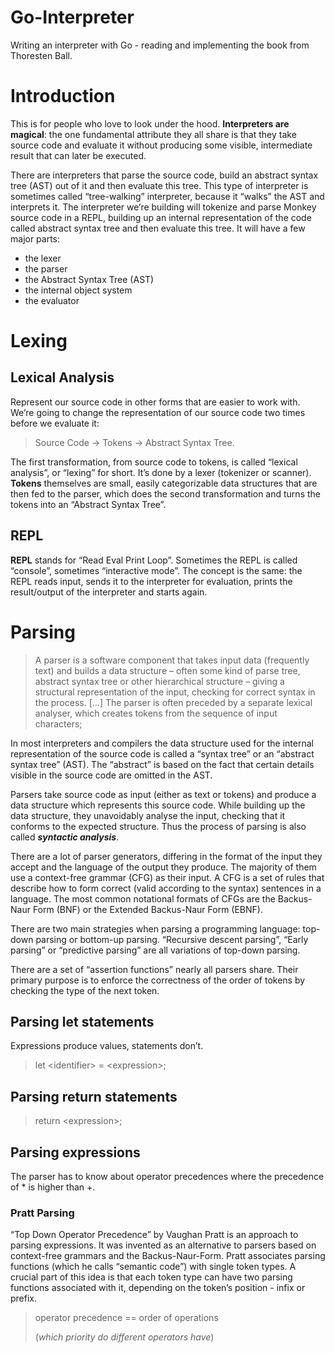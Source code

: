 # Go-Interpreter
Writing an interpreter with Go - reading and implementing the book from Thoresten Ball.

# Introduction
This is for people  who love to look under the hood. **Interpreters are magical**: the one fundamental attribute they all 
share is that they  take source code and evaluate it without producing some visible, intermediate result that can
later be executed.

There are interpreters that parse the source code,  build an abstract syntax tree (AST) out of it and then evaluate this tree. 
This type of interpreter is sometimes called “tree-walking” interpreter, because it “walks” the AST and interprets it.
The interpreter we’re building will tokenize and parse Monkey source code in a REPL, building up an internal representation of
the code called abstract syntax tree and then evaluate this tree. It will have a few major parts:
- the lexer
- the parser
- the Abstract Syntax Tree (AST)
- the internal object system
- the evaluator

# Lexing
## Lexical Analysis
Represent our source code in other forms that are easier to work with.
We’re going to change the representation of our source code two times before we evaluate it: 
> Source Code -> Tokens -> Abstract Syntax Tree.

The first transformation, from source code to tokens, is called “lexical analysis”, or “lexing” for short. It’s done by 
a lexer (tokenizer or scanner). **Tokens** themselves are small, easily categorizable data structures that are then fed to the parser,
which does the second transformation and turns the tokens into an “Abstract Syntax Tree”.

## REPL
**REPL** stands for “Read Eval Print Loop”. Sometimes
the REPL is called “console”, sometimes “interactive mode”. The concept is the same: the
REPL reads input, sends it to the interpreter for evaluation, prints the result/output of the
interpreter and starts again.
# Parsing
> A parser is a software component that takes input data (frequently text) and builds
a data structure – often some kind of parse tree, abstract syntax tree or other
hierarchical structure – giving a structural representation of the input, checking for
correct syntax in the process. […] The parser is often preceded by a separate lexical
analyser, which creates tokens from the sequence of input characters;

In most interpreters and compilers the data structure used for the internal representation of
the source code is called a “syntax tree” or an “abstract syntax tree” (AST). The
“abstract” is based on the fact that certain details visible in the source code are omitted in the
AST.

Parsers take source code as input (either as text or tokens) and produce
a data structure which represents this source code. While building up the data structure, they
unavoidably analyse the input, checking that it conforms to the expected structure. Thus the
process of parsing is also called _**syntactic analysis**_.

There are a lot of parser generators, differing in the format of the input they accept and the
language of the output they produce. The majority of them use a context-free grammar (CFG)
as their input. A CFG is a set of rules that describe how to form correct (valid according to
the syntax) sentences in a language. The most common notational formats of CFGs are the
Backus-Naur Form (BNF) or the Extended Backus-Naur Form (EBNF).

There are two main strategies when parsing a programming language: top-down parsing or  bottom-up parsing. “Recursive 
descent parsing”, “Early parsing” or “predictive parsing” are all variations of top-down  parsing.

There are a set of “assertion functions” nearly all parsers share. Their primary purpose is to enforce  the correctness
of the order of tokens by checking the type of the next token.

## Parsing let statements
Expressions produce values, statements don’t.

> let \<identifier> = \<expression>;

## Parsing return statements

> return \<expression>;

## Parsing expressions
The parser has to know about operator precedences
where the precedence of * is higher than +.

### Pratt Parsing
“Top Down Operator Precedence” by Vaughan Pratt is an approach to parsing expressions. It was invented as an alternative
to parsers based on context-free grammars and the Backus-Naur-Form. Pratt associates parsing functions (which he calls 
“semantic code”) with single token types. A crucial part of this idea is that each token type can have two parsing functions 
associated with it, depending on the token’s position - infix or prefix.

> operator precedence == order of operations 
> 
> (_which priority do different operators have_)

